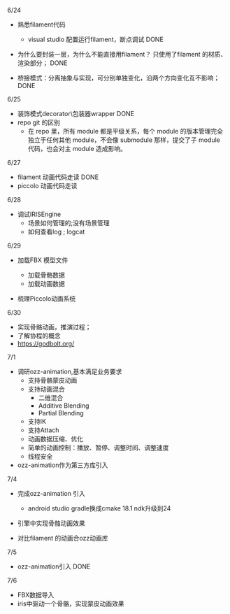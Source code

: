 6/24

- 熟悉filament代码  
  - visual studio 配置运行filament，断点调试  DONE

- 为什么要封装一层，为什么不能直接用filament？  只使用了filament 的材质、渲染部分； DONE
- 桥接模式：分离抽象与实现，可分别单独变化，沿两个方向变化互不影响； DONE

6/25

- 装饰模式decorator\包装器wrapper DONE
- repo git 的区别
  - 在 repo 里，所有 module 都是平级关系，每个 module 的版本管理完全独立于任何其他 module，不会像 submodule 那样，提交了子 module 代码，也会对主 module 造成影响。

6/27

- filament 动画代码走读  DONE
- piccolo 动画代码走读  

6/28

- 调试IRISEngine
  - 场景如何管理的;没有场景管理
  - 如何查看log ; logcat

6/29

- 加载FBX 模型文件
  - 加载骨骼数据
  - 加载动画数据

- 梳理Piccolo动画系统

6/30

- 实现骨骼动画，推演过程；   
- 了解协程的概念  
- https://godbolt.org/



7/1

- 调研ozz-animation,基本满足业务要求
  - 支持骨骼蒙皮动画
  - 支持动画混合
    - 二维混合
    - Additive Blending
    - Partial Blending
  - 支持IK 
  - 支持Attach
  - 动画数据压缩、优化
  - 简单的动画控制：播放、暂停、调整时间、调整速度
  - 线程安全
- ozz-animation作为第三方库引入

7/4

- 完成ozz-animation 引入
  - android studio gradle换成cmake 18.1 ndk升级到24

- 引擎中实现骨骼动画效果

- 对比filament 的动画合ozz动画库

7/5

- ozz-animation引入  DONE

7/6

- FBX数据导入
- iris中驱动一个骨骼，实现蒙皮动画效果







